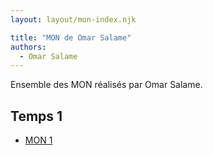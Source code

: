 ```yaml
---
layout: layout/mon-index.njk

title: "MON de Omar Salame"
authors:
  - Omar Salame
---
```


Ensemble des MON réalisés par Omar Salame.

## Temps 1

* [MON 1](./temps-1.1)

